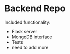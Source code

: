 # Backend Repo

Included functionality:
- Flask server
- MongoDB interface
- Tests
- need to add more